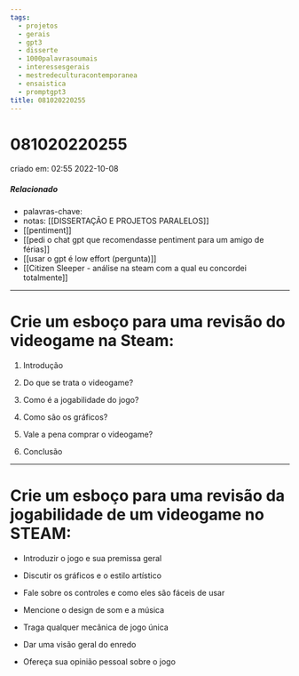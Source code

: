 ```yaml
---
tags:
  - projetos
  - gerais
  - gpt3
  - disserte
  - 1000palavrasoumais
  - interessesgerais
  - mestredeculturacontemporanea
  - ensaistica
  - promptgpt3
title: 081020220255
---
```

# 081020220255
criado em: 02:55 2022-10-08

##### Relacionado
- palavras-chave:
- notas: [[DISSERTAÇÃO E PROJETOS PARALELOS]]
- [[pentiment]]
- [[pedi o chat gpt que recomendasse pentiment para um amigo de férias]]
- [[usar o gpt é low effort (pergunta)]]
- [[Citizen Sleeper - análise na steam com a qual eu concordei totalmente]]
---
# Crie um esboço para uma revisão do videogame na Steam:

1. Introdução

2. Do que se trata o videogame?

3. Como é a jogabilidade do jogo?

4. Como são os gráficos?

5. Vale a pena comprar o videogame?

6. Conclusão

---

# Crie um esboço para uma revisão da jogabilidade de um videogame no STEAM:

- Introduzir o jogo e sua premissa geral

- Discutir os gráficos e o estilo artístico

- Fale sobre os controles e como eles são fáceis de usar

- Mencione o design de som e a música

- Traga qualquer mecânica de jogo única

- Dar uma visão geral do enredo

- Ofereça sua opinião pessoal sobre o jogo
